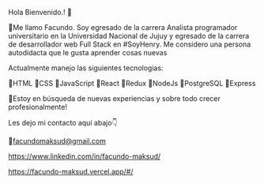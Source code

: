 Hola Bienvenido.! 👋

🔸Me llamo Facundo. Soy egresado de la carrera Analista programador universitario en la Universidad Nacional de Jujuy y egresado de la carrera de desarrollador web Full Stack en #SoyHenry. Me considero una persona autodidacta que le gusta aprender cosas nuevas

Actualmente manejo las siguientes tecnologias:

  🔸HTML
  🔸CSS
  🔸JavaScript
  🔸React
  🔸Redux
  🔸NodeJs
  🔸PostgreSQL
  🔸Express


🔸Estoy en búsqueda de nuevas experiencias y sobre todo crecer profesionalmente!


Les dejo mi contacto aquí abajo👇

📧facundomaksud@gmail.com


  https://www.linkedin.com/in/facundo-maksud/
  
  https://facundo-maksud.vercel.app/#/
  

